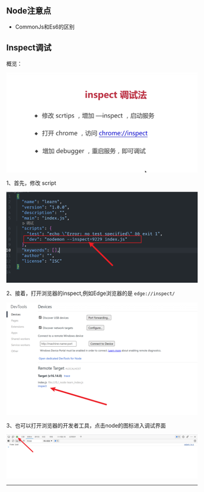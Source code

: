 ## Node注意点

- CommonJs和Es6的区别

## Inspect调试

概览：

![image-20221222200748096](images/image-20221222200748096.png)

1、首先，修改 script

![image-20221222200918082](images/image-20221222200918082.png)

2、接着，打开浏览器的inspect,例如Edge浏览器的是 `edge://inspect/`

![image-20221222205336938](images/image-20221222205336938.png)

3、也可以打开浏览器的开发者工具，点击node的图标进入调试界面

![image-20221222210052938](images/image-20221222210052938.png)

---

